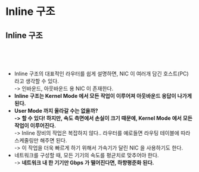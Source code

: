 # Inline 구조

## Inline 구조

<figure><img src="../../../../.gitbook/assets/스크린샷 2024-01-12 16.00.00.png" alt=""><figcaption></figcaption></figure>

<figure><img src="../../../../.gitbook/assets/스크린샷 2024-01-12 16.12.04.png" alt=""><figcaption></figcaption></figure>

* Inline 구조의 대표적인 라우터를 쉽게 설명하면, NIC 이 여러개 담긴 호스트(PC) 라고 생각할 수 있다.\
  \-> 인바운드, 아웃바운드 용 NIC 이 존재한다.
* **Inline 구조는 Kernel Mode 에서 모든 작업이 이루어져 아웃바운드 응답이 나가게 된다.**&#x20;
* **User Mode 까지 올라갈 수는 없을까?** \
  **-> 할 수 있다! 하지만, 속도 측면에서 손실이 크기 때문에, Kernel Mode 에서 모든 작업이 이루어진다.** \
  \-> Inline 장비의 작업은 복잡하지 않다.. 라우터를 예로들면 라우팅 테이블에 따라 스케줄링만 해주면 된다. \
  \-> 이 작업을 더욱 빠르게 하기 위해서 가속기가 달린 NIC 을 사용하기도 한다.&#x20;
* 네트워크를 구성할 때, 모든 기기의 속도를 평균치로 맞추어야 한다. \
  \-> **네트워크 내 한 기기만 Gbps 가 떨어진다면, 하향평준화 된다.**
